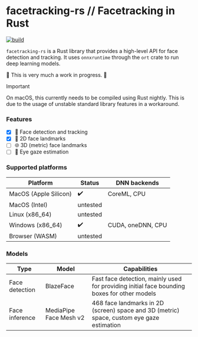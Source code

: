 # facetracking-rs // Facetracking in Rust
[![build](https://github.com/marcpabst/facetracking-rs/actions/workflows/rust.yml/badge.svg)](https://github.com/marcpabst/facetracking-rs/actions/workflows/rust.yml)

`facetracking-rs` is a Rust library that provides a high-level API for face detection and tracking. It uses `onnxruntime` through the `ort` crate to run deep learning models. 

:construction: This is very much a work in progress. :construction:

> [!IMPORTANT] 
> On macOS, this currently needs to be compiled using Rust nightly. This is due to the usage of unstable standard library features in a workaround.

### Features
- [x] :woman: Face detection and tracking
- [x] :pushpin: 2D face landmarks
- [ ] 🌐 3D (metric) face landmarks
- [ ] :eyes: Eye gaze estimation

### Supported platforms

| Platform      | Status        | DNN backends   |
| ------------- | ------------- | ------------- |
| MacOS (Apple Silicon)         | :heavy_check_mark: | CoreML, CPU |
| MacOS (Intel)         | untested  |  |
| Linux (x86_64)         | untested  | |
| Windows (x86_64)         | :heavy_check_mark:  | CUDA, oneDNN, CPU |
| Browser (WASM)         | untested | |

### Models
| Type      | Model      | Capabilities        |
| ------------- | ------------- | ------------- |
| Face detection | BlazeFace         |  Fast face detection, mainly used for providing initial face bounding boxes for other models |
| Face inference | MediaPipe Face Mesh v2         |  468 face landmarks in 2D (screen) space and 3D (metric) space, custom eye gaze estimation |
